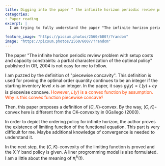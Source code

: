 ```yaml
---
title: Digging into the paper " the infinite horizon periodic review problem with setup costs".
categories:
- Paper reading
excerpt: |
  I am trying to fully understand the paper "The infinite horizon periodic review problem with setup costs and capacity constraints: a partial characterization of the optimal policy"

feature_image: "https://picsum.photos/2560/600?/?random"
image: "https://picsum.photos/2560/600?/?random"
---
```


The paper "The infinite horizon periodic review problem with setup costs and capacity constraints: a partial characterization of the optimal policy" published in OR, 2004 is not easy for me to follow.

I am puzzed by the definition of "piecewise concavity". This definition is used for proving the optimal order quantity continues to be an integer if the starting inventory level $x$ is an integer. In the paper, it says $g_1(y)=L(y)+cy$ is piecewise concave. <font color="#FF4500">However, $L(y)$ is a convex function by assumption. Why is this convex function piecewise concave? </font>

Then, this paper proposes a definition of $(C, K)$-convex. By the way, $(C, K)$-convex here is different from the CK-convexity in 0Gallego (2000).


In order to depict the ordering policy for infinite horizon, the author proves the existence of limiting function of the functional equation. This part is very difficult for me. Maybe additional knowledge of convergence is needed to understand it.

In the next step, the $(C, K)$-convexity of the limiting function is proved and the X-Y band policy is given. A liner progromming model is also formulated. I am a little about the meaning of $\pi_i^k(t)$.
